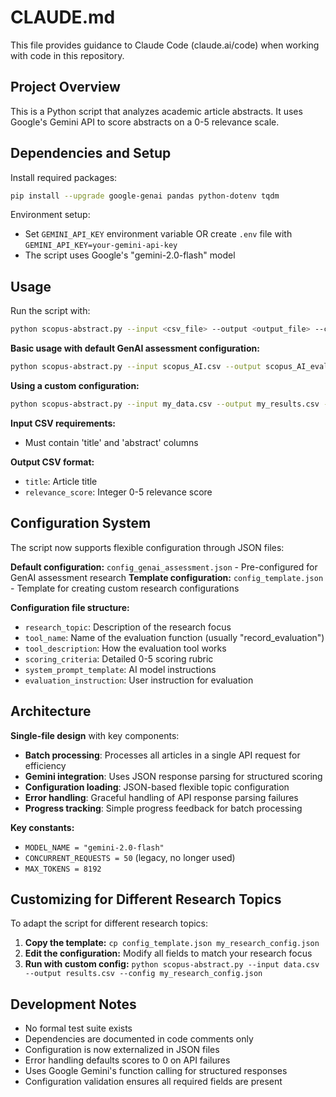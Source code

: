 # CLAUDE.md

This file provides guidance to Claude Code (claude.ai/code) when working with code in this repository.

## Project Overview

This is a Python script that analyzes academic article abstracts. It uses Google's Gemini API to score abstracts on a 0-5 relevance scale.

## Dependencies and Setup

Install required packages:
```bash
pip install --upgrade google-genai pandas python-dotenv tqdm
```

Environment setup:
- Set `GEMINI_API_KEY` environment variable OR create `.env` file with `GEMINI_API_KEY=your-gemini-api-key`
- The script uses Google's "gemini-2.0-flash" model

## Usage

Run the script with:
```bash
python scopus-abstract.py --input <csv_file> --output <output_file> --config <config_file>
```

**Basic usage with default GenAI assessment configuration:**
```bash
python scopus-abstract.py --input scopus_AI.csv --output scopus_AI_evaluations.csv
```

**Using a custom configuration:**
```bash
python scopus-abstract.py --input my_data.csv --output my_results.csv --config my_custom_config.json
```

**Input CSV requirements:**
- Must contain 'title' and 'abstract' columns

**Output CSV format:**
- `title`: Article title
- `relevance_score`: Integer 0-5 relevance score

## Configuration System

The script now supports flexible configuration through JSON files:

**Default configuration:** `config_genai_assessment.json` - Pre-configured for GenAI assessment research
**Template configuration:** `config_template.json` - Template for creating custom research configurations

**Configuration file structure:**
- `research_topic`: Description of the research focus
- `tool_name`: Name of the evaluation function (usually "record_evaluation")
- `tool_description`: How the evaluation tool works
- `scoring_criteria`: Detailed 0-5 scoring rubric
- `system_prompt_template`: AI model instructions
- `evaluation_instruction`: User instruction for evaluation

## Architecture

**Single-file design** with key components:
- **Batch processing**: Processes all articles in a single API request for efficiency
- **Gemini integration**: Uses JSON response parsing for structured scoring
- **Configuration loading**: JSON-based flexible topic configuration
- **Error handling**: Graceful handling of API response parsing failures
- **Progress tracking**: Simple progress feedback for batch processing

**Key constants:**
- `MODEL_NAME = "gemini-2.0-flash"`
- `CONCURRENT_REQUESTS = 50` (legacy, no longer used)
- `MAX_TOKENS = 8192`

## Customizing for Different Research Topics

To adapt the script for different research topics:

1. **Copy the template:** `cp config_template.json my_research_config.json`
2. **Edit the configuration:** Modify all fields to match your research focus
3. **Run with custom config:** `python scopus-abstract.py --input data.csv --output results.csv --config my_research_config.json`

## Development Notes

- No formal test suite exists
- Dependencies are documented in code comments only
- Configuration is now externalized in JSON files
- Error handling defaults scores to 0 on API failures
- Uses Google Gemini's function calling for structured responses
- Configuration validation ensures all required fields are present